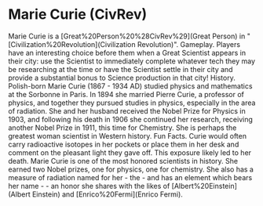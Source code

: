 # Marie Curie (CivRev)

Marie Curie is a [Great%20Person%20%28CivRev%29](Great Person) in "[Civilization%20Revolution](Civilization Revolution)".
Gameplay.
Players have an interesting choice before them when a Great Scientist appears in their city: use the Scientist to immediately complete whatever tech they may be researching at the time or have the Scientist settle in their city and provide a substantial bonus to Science production in that city!
History.
Polish-born Marie Curie (1867 - 1934 AD) studied physics and mathematics at the Sorbonne in Paris. In 1894 she married Pierre Curie, a professor of physics, and together they pursued studies in physics, especially in the area of radiation. She and her husband received the Nobel Prize for Physics in 1903, and following his death in 1906 she continued her research, receiving another Nobel Prize in 1911, this time for Chemistry. She is perhaps the greatest woman scientist in Western history.
Fun Facts.
Curie would often carry radioactive isotopes in her pockets or place them in her desk and comment on the pleasant light they gave off. This exposure likely led to her death.
Marie Curie is one of the most honored scientists in history. She earned two Nobel prizes, one for physics, one for chemistry. She also has a measure of radiation named for her - the - and has an element which bears her name - - an honor she shares with the likes of [Albert%20Einstein](Albert Einstein) and [Enrico%20Fermi](Enrico Fermi).